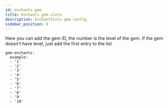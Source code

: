 ```yaml
---
id: enchants-gem
title: Enchants gem slots
description: EnchantSlots gem config
sidebar_position: 6
---
```


Here you can add the gem ID, the number is the level of the gem. If the gem doesn't have level, just add the first entry to the list

```
gem-enchants:
  example:
  - '1'
  - '2'
  - '3'
  - '4'
  - '5'
  - '6'
  - '7'
  - '8'
  - '9'
  - '10'
```